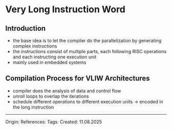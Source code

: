 # Very Long Instruction Word

## Introduction

- the base idea is to let the compiler do the parallelization by generating complex instructions
- the instructions consist of multiple parts, each following RISC operations and each instructing one execution unit
- mainly used in embedded systems

## Compilation Process for VLIW Architectures

- compiler does the analysis of data and control flow
- unroll loops to overlap the iterations
- schedule different operations to different execution units -> encoded in the long instruction

---

Origin: 
References: 
Tags: 
Created: 11.08.2025

